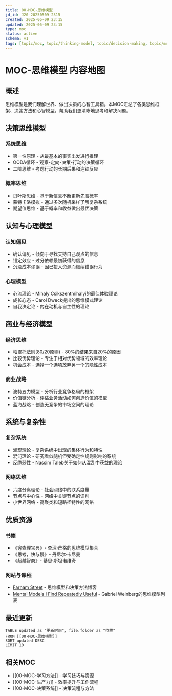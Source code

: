 ```yaml
---
title: 00-MOC-思维模型
jd_id: J20-20250509-2315
created: 2025-05-09 23:15
updated: 2025-05-09 23:15
type: moc
status: active
schema: v1
tags: [topic/moc, topic/thinking-model, topic/decision-making, topic/mental-model, lang/chinese]
---
```


# MOC-思维模型 内容地图

## 概述

思维模型是我们理解世界、做出决策的心智工具箱。本MOC汇总了各类思维框架、决策方法和心智模型，帮助我们更清晰地思考和解决问题。

## 决策思维模型

### 系统思维
- 第一性原理 - 从最基本的事实出发进行推理
- OODA循环 - 观察-定向-决策-行动的决策循环
- 二阶思维 - 考虑行动的长期后果和连锁反应

### 概率思维
- 贝叶斯思维 - 基于新信息不断更新先验概率
- 蒙特卡洛模拟 - 通过多次随机采样了解复杂系统
- 期望值思维 - 基于概率和收益做出最优决策

## 认知与心理模型

### 认知偏见
- 确认偏见 - 倾向于寻找支持自己观点的信息
- 锚定效应 - 过分依赖最初获得的信息
- 沉没成本谬误 - 因已投入资源而继续错误行为

### 心理模型
- 心流理论 - Mihaly Csikszentmihalyi的最佳体验理论
- 成长心态 - Carol Dweck提出的思维模式理论
- 自我决定论 - 内在动机与自主性的理论

## 商业与经济模型

### 经济思维
- 帕累托法则(80/20原则) - 80%的结果来自20%的原因
- 比较优势理论 - 专注于相对优势领域的效率理论
- 机会成本 - 选择一个选项放弃另一个的隐性成本

### 商业战略
- 波特五力模型 - 分析行业竞争格局的框架
- 价值链分析 - 评估业务活动如何创造价值的模型
- 蓝海战略 - 创造无竞争的市场空间的理论

## 系统与复杂性

### 复杂系统
- 涌现理论 - 复杂系统中出现的集体行为和特性
- 混沌理论 - 研究看似随机但受确定性规则影响的系统
- 反脆弱性 - Nassim Taleb关于如何从混乱中获益的理论

### 网络思维
- 六度分离理论 - 社会网络中的联系度量
- 节点与中心性 - 网络中关键节点的识别
- 小世界网络 - 高聚类和短路径特性的网络

## 优质资源

### 书籍
- 《穷查理宝典》- 查理·芒格的思维模型集合
- 《思考，快与慢》- 丹尼尔·卡尼曼
- 《超越智商》- 基思·斯坦诺维奇

### 网站与课程
- [Farnam Street](https://fs.blog/) - 思维模型和决策方法博客
- [Mental Models I Find Repeatedly Useful](https://medium.com/@yegg/mental-models-i-find-repeatedly-useful-936f1cc405d) - Gabriel Weinberg的思维模型列表

## 最近更新

```dataview
TABLE updated as "更新时间", file.folder as "位置"
FROM [[00-MOC-思维模型]]
SORT updated DESC
LIMIT 10
```

## 相关MOC

- [[00-MOC-学习方法]] - 学习技巧与资源
- [[00-MOC-生产力]] - 效率提升与工作流程
- [[00-MOC-决策系统]] - 决策流程与方法 